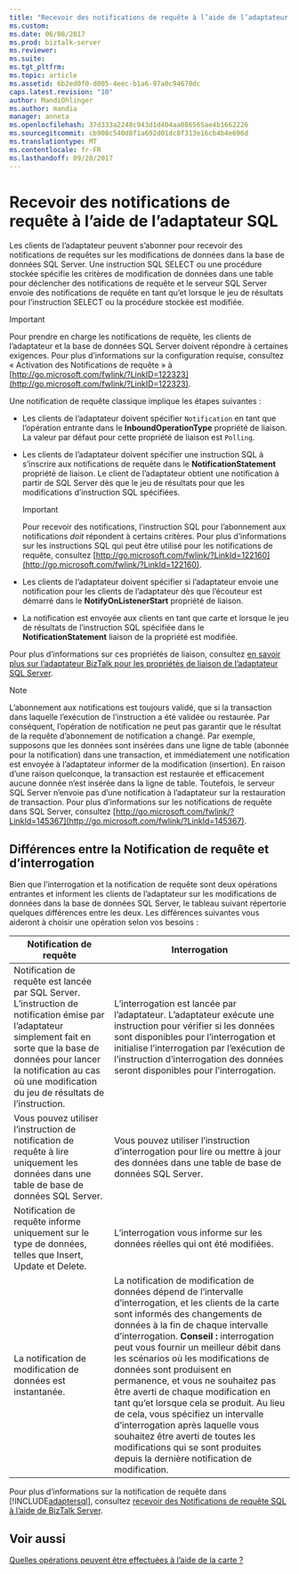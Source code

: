 ```yaml
---
title: "Recevoir des notifications de requête à l’aide de l’adaptateur SQL | Documents Microsoft"
ms.custom: 
ms.date: 06/08/2017
ms.prod: biztalk-server
ms.reviewer: 
ms.suite: 
ms.tgt_pltfrm: 
ms.topic: article
ms.assetid: 6b2ed0f0-d005-4eec-b1a6-97a0c94678dc
caps.latest.revision: "10"
author: MandiOhlinger
ms.author: mandia
manager: anneta
ms.openlocfilehash: 37d333a2248c943d1d404aa086565ae4b1662226
ms.sourcegitcommit: cb908c540d8f1a692d01dc8f313e16cb4b4e696d
ms.translationtype: MT
ms.contentlocale: fr-FR
ms.lasthandoff: 09/20/2017
---
```

# <a name="receive-query-notifications-using-the-sql-adapter"></a>Recevoir des notifications de requête à l’aide de l’adaptateur SQL
Les clients de l’adaptateur peuvent s’abonner pour recevoir des notifications de requêtes sur les modifications de données dans la base de données SQL Server. Une instruction SQL SELECT ou une procédure stockée spécifie les critères de modification de données dans une table pour déclencher des notifications de requête et le serveur SQL Server envoie des notifications de requête en tant qu’et lorsque le jeu de résultats pour l’instruction SELECT ou la procédure stockée est modifiée.  
  
> [!IMPORTANT]
>  Pour prendre en charge les notifications de requête, les clients de l’adaptateur et la base de données SQL Server doivent répondre à certaines exigences. Pour plus d’informations sur la configuration requise, consultez « Activation des Notifications de requête » à [http://go.microsoft.com/fwlink/?LinkID=122323](http://go.microsoft.com/fwlink/?LinkID=122323).  
  
 Une notification de requête classique implique les étapes suivantes :  
  
-   Les clients de l’adaptateur doivent spécifier `Notification` en tant que l’opération entrante dans le **InboundOperationType** propriété de liaison. La valeur par défaut pour cette propriété de liaison est `Polling`.  
  
-   Les clients de l’adaptateur doivent spécifier une instruction SQL à s’inscrire aux notifications de requête dans le **NotificationStatement** propriété de liaison. Le client de l’adaptateur obtient une notification à partir de SQL Server dès que le jeu de résultats pour que les modifications d’instruction SQL spécifiées.  
  
    > [!IMPORTANT]
    >  Pour recevoir des notifications, l’instruction SQL pour l’abonnement aux notifications *doit* répondent à certains critères. Pour plus d’informations sur les instructions SQL qui peut être utilisé pour les notifications de requête, consultez [http://go.microsoft.com/fwlink/?LinkId=122160](http://go.microsoft.com/fwlink/?LinkId=122160).  
  
-   Les clients de l’adaptateur doivent spécifier si l’adaptateur envoie une notification pour les clients de l’adaptateur dès que l’écouteur est démarré dans le **NotifyOnListenerStart** propriété de liaison.  
  
-   La notification est envoyée aux clients en tant que carte et lorsque le jeu de résultats de l’instruction SQL spécifiée dans le **NotificationStatement** liaison de la propriété est modifiée.  
  
 Pour plus d’informations sur ces propriétés de liaison, consultez [en savoir plus sur l’adaptateur BizTalk pour les propriétés de liaison de l’adaptateur SQL Server](../../adapters-and-accelerators/adapter-sql/read-about-the-biztalk-adapter-for-sql-server-adapter-binding-properties.md).  
  
> [!NOTE]
>  L’abonnement aux notifications est toujours validé, que si la transaction dans laquelle l’exécution de l’instruction a été validée ou restaurée. Par conséquent, l’opération de notification ne peut pas garantir que le résultat de la requête d’abonnement de notification a changé. Par exemple, supposons que les données sont insérées dans une ligne de table (abonnée pour la notification) dans une transaction, et immédiatement une notification est envoyée à l’adaptateur informer de la modification (insertion). En raison d’une raison quelconque, la transaction est restaurée et efficacement aucune donnée n’est insérée dans la ligne de table. Toutefois, le serveur SQL Server n’envoie pas d’une notification à l’adaptateur sur la restauration de transaction. Pour plus d’informations sur les notifications de requête dans SQL Server, consultez [http://go.microsoft.com/fwlink/?LinkId=145367](http://go.microsoft.com/fwlink/?LinkId=145367).  
  
## <a name="differences-between-query-notification-and-polling"></a>Différences entre la Notification de requête et d’interrogation  
 Bien que l’interrogation et la notification de requête sont deux opérations entrantes et informent les clients de l’adaptateur sur les modifications de données dans la base de données SQL Server, le tableau suivant répertorie quelques différences entre les deux. Les différences suivantes vous aideront à choisir une opération selon vos besoins :  
  
|Notification de requête|Interrogation|  
|------------------------|-------------|  
|Notification de requête est lancée par SQL Server. L’instruction de notification émise par l’adaptateur simplement fait en sorte que la base de données pour lancer la notification au cas où une modification du jeu de résultats de l’instruction.|L’interrogation est lancée par l’adaptateur. L’adaptateur exécute une instruction pour vérifier si les données sont disponibles pour l’interrogation et initialise l’interrogation par l’exécution de l’instruction d’interrogation des données seront disponibles pour l’interrogation.|  
|Vous pouvez utiliser l’instruction de notification de requête à lire uniquement les données dans une table de base de données SQL Server.|Vous pouvez utiliser l’instruction d’interrogation pour lire ou mettre à jour des données dans une table de base de données SQL Server.|  
|Notification de requête informe uniquement sur le type de données, telles que Insert, Update et Delete.|L’interrogation vous informe sur les données réelles qui ont été modifiées.|  
|La notification de modification de données est instantanée.|La notification de modification de données dépend de l’intervalle d’interrogation, et les clients de la carte sont informés des changements de données à la fin de chaque intervalle d’interrogation. **Conseil :** interrogation peut vous fournir un meilleur débit dans les scénarios où les modifications de données sont produisent en permanence, et vous ne souhaitez pas être averti de chaque modification en tant qu’et lorsque cela se produit. Au lieu de cela, vous spécifiez un intervalle d’interrogation après laquelle vous souhaitez être averti de toutes les modifications qui se sont produites depuis la dernière notification de modification.|  
  
 Pour plus d’informations sur la notification de requête dans [!INCLUDE[adaptersql](../../includes/adaptersql-md.md)], consultez [recevoir des Notifications de requête SQL à l’aide de BizTalk Server](../../adapters-and-accelerators/adapter-sql/receive-sql-query-notifications-using-biztalk-server.md).  
  
## <a name="see-also"></a>Voir aussi  
 [Quelles opérations peuvent être effectuées à l’aide de la carte ?](https://msdn.microsoft.com/library/cc185435(v=bts.10).aspx)